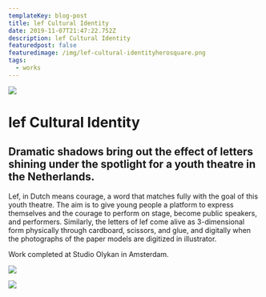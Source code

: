 ```yaml
---
templateKey: blog-post
title: lef Cultural Identity
date: 2019-11-07T21:47:22.752Z
description: lef Cultural Identity
featuredpost: false
featuredimage: /img/lef-cultural-identityherosquare.png
tags:
  - works
---
```

![](/img/lef1.gif)

# lef Cultural Identity

## Dramatic shadows bring out the effect of letters shining under the spotlight for a youth theatre in the Netherlands.

Lef, in Dutch means courage, a word that matches fully with the goal of this youth theatre. The aim is to give young people a platform to express themselves and the courage to perform on stage, become public speakers, and performers. Similarly, the letters of lef come alive as 3-dimensional form physically through cardboard, scissors, and glue, and digitally when the photographs of the paper models are digitized in illustrator.

Work completed at Studio Olykan in Amsterdam.

![](/img/lef2.png)

![](/img/lef3.png)
